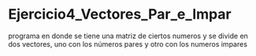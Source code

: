 # Ejercicio4_Vectores_Par_e_Impar
programa en donde se tiene una matriz de ciertos numeros y se divide en dos vectores, uno con los números pares y otro con los numeros impares
